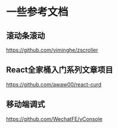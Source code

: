 # 一些参考文档

## 滚动条滚动
https://github.com/yiminghe/zscroller

## React全家桶入门系列文章项目
https://github.com/awaw00/react-curd

## 移动端调式
https://github.com/WechatFE/vConsole
